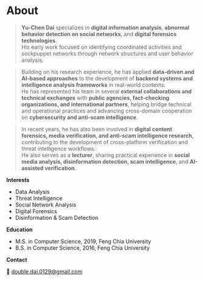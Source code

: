 # About

> **Yu-Chen Dai** specializes in **digital information analysis**, **abnormal behavior detection on social networks**, and **digital forensics technologies**.  
> His early work focused on identifying coordinated activities and sockpuppet networks through network structures and user behavior analysis.  

> Building on his research experience, he has applied **data-driven and AI-based approaches** to the development of **backend systems and intelligence analysis frameworks** in real-world contexts.  
> He has represented his team in several **external collaborations and technical exchanges** with **public agencies, fact-checking organizations, and international partners**, helping bridge technical and operational practices and advancing cross-domain cooperation on **cybersecurity and anti-scam intelligence**.  

> In recent years, he has also been involved in **digital content forensics, media verification, and anti-scam intelligence research**, contributing to the development of cross-platform verification and threat intelligence workflows.  
> He also serves as a **lecturer**, sharing practical experience in **social media analysis, disinformation detection, scam intelligence**, and **AI-assisted verification**.

**Interests**

+ Data Analysis  
+ Threat Intelligence  
+ Social Network Analysis  
+ Digital Forensics  
+ Disinformation & Scam Detection  

**Education**

+ M.S. in Computer Science, 2019, Feng Chia University
+ B.S. in Computer Science, 2016, Feng Chia University

**Contact**

📧 double.dai.0129@gmail.com
